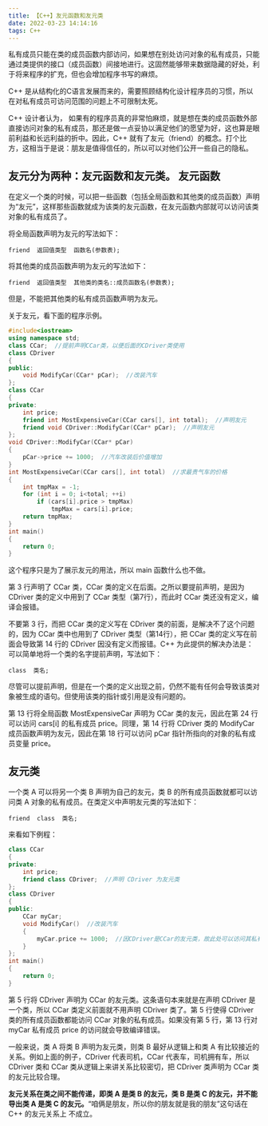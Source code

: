 ```yaml
---
title: 【C++】友元函数和友元类
date: 2022-03-23 14:14:16
tags: C++
---
```

私有成员只能在类的成员函数内部访问，如果想在别处访问对象的私有成员，只能通过类提供的接口（成员函数）间接地进行。这固然能够带来数据隐藏的好处，利于将来程序的扩充，但也会增加程序书写的麻烦。

C++ 是从结构化的C语言发展而来的，需要照顾结构化设计程序员的习惯，所以在对私有成员可访问范围的问题上不可限制太死。

C++ 设计者认为， 如果有的程序员真的非常怕麻烦，就是想在类的成员函数外部直接访问对象的私有成员，那还是做一点妥协以满足他们的愿望为好，这也算是眼前利益和长远利益的折中。因此，C++ 就有了友元（friend）的概念。打个比方，这相当于是说：朋友是值得信任的，所以可以对他们公开一些自己的隐私。
<!--more-->

友元分为两种：友元函数和友元类。
友元函数
---
在定义一个类的时候，可以把一些函数（包括全局函数和其他类的成员函数）声明为“友元”，这样那些函数就成为该类的友元函数，在友元函数内部就可以访问该类对象的私有成员了。

将全局函数声明为友元的写法如下：
```
friend  返回值类型  函数名(参数表);
```
将其他类的成员函数声明为友元的写法如下：
```
friend  返回值类型  其他类的类名::成员函数名(参数表);
```
但是，不能把其他类的私有成员函数声明为友元。

关于友元，看下面的程序示例。
```cpp
#include<iostream>
using namespace std;
class CCar;  //提前声明CCar类，以便后面的CDriver类使用
class CDriver
{
public:
    void ModifyCar(CCar* pCar);  //改装汽车
};
class CCar
{
private:
    int price;
    friend int MostExpensiveCar(CCar cars[], int total);  //声明友元
    friend void CDriver::ModifyCar(CCar* pCar);  //声明友元
};
void CDriver::ModifyCar(CCar* pCar)
{
    pCar->price += 1000;  //汽车改装后价值增加
}
int MostExpensiveCar(CCar cars[], int total)  //求最贵气车的价格
{
    int tmpMax = -1;
    for (int i = 0; i<total; ++i)
        if (cars[i].price > tmpMax)
            tmpMax = cars[i].price;
    return tmpMax;
}
int main()
{
    return 0;
}
```
这个程序只是为了展示友元的用法，所以 main 函数什么也不做。

第 3 行声明了 CCar 类，CCar 类的定义在后面。之所以要提前声明，是因为 CDriver 类的定义中用到了 CCar 类型（第7行），而此时 CCar 类还没有定义，编译会报错。

不要第 3 行，而把 CCar 类的定义写在 CDriver 类的前面，是解决不了这个问题的，因为 CCar 类中也用到了 CDriver 类型（第14行），把 CCar 类的定义写在前面会导致第 14 行的 CDriver 因没有定义而报错。C++ 为此提供的解决办法是：可以简单地将一个类的名字提前声明，写法如下：
```
class  类名;
```
尽管可以提前声明，但是在一个类的定义出现之前，仍然不能有任何会导致该类对象被生成的语句。但使用该类的指针或引用是没有问题的。

第 13 行将全局函数 MostExpensiveCar 声明为 CCar 类的友元，因此在第 24 行可以访问 cars[i] 的私有成员 price。同理，第 14 行将 CDriver 类的 ModifyCar 成员函数声明为友元，因此在第 18 行可以访问 pCar 指针所指向的对象的私有成员变量 price。

友元类
---
一个类 A 可以将另一个类 B 声明为自己的友元，类 B 的所有成员函数就都可以访问类 A 对象的私有成员。在类定义中声明友元类的写法如下：
```
friend  class  类名;
```
来看如下例程：
```cpp
class CCar
{
private:
    int price;
    friend class CDriver;  //声明 CDriver 为友元类
};
class CDriver
{
public:
    CCar myCar;
    void ModifyCar()  //改装汽车
    {
        myCar.price += 1000;  //因CDriver是CCar的友元类，故此处可以访问其私有成员
    }
};
int main()
{
    return 0;
}
```
第 5 行将 CDriver 声明为 CCar 的友元类。这条语句本来就是在声明 CDriver 是一个类，所以 CCar 类定义前面就不用声明 CDriver 类了。第 5 行使得 CDriver 类的所有成员函数都能访问 CCar 对象的私有成员。如果没有第 5 行，第 13 行对 myCar 私有成员 price 的访问就会导致编译错误。

一般来说，类 A 将类 B 声明为友元类，则类 B 最好从逻辑上和类 A 有比较接近的关系。例如上面的例子，CDriver 代表司机，CCar 代表车，司机拥有车，所以 CDriver 类和 CCar 类从逻辑上来讲关系比较密切，把 CDriver 类声明为 CCar 类的友元比较合理。

**友元关系在类之间不能传递，即类 A 是类 B 的友元，类 B 是类 C 的友元，并不能导出类 A 是类 C 的友元。**“咱俩是朋友，所以你的朋友就是我的朋友”这句话在 C++ 的友元关系上 不成立。
